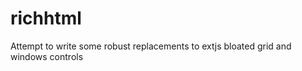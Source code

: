 richhtml
========

Attempt to write some robust replacements to extjs bloated grid and windows controls